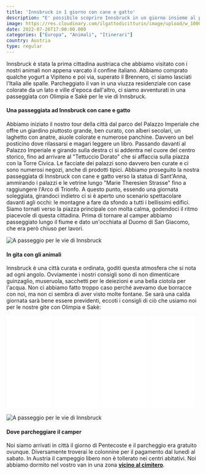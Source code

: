 ```yaml
---
title: 'Innsbruck in 1 giorno con cane e gatto' 
description: "E' possibile scoprire Innsbruck in un giorno insieme al proprio animale? Scoprilo con noi!"
image: https://res.cloudinary.com/ilgattodicitturin/image/upload/w_1000/f_auto,q_auto:good/v1657706817/Articoli/Innsbruck_a_passeggio.jpg
date: 2022-07-26T17:00:00.000
categories: ["Europa", "Animali", "Itinerari"]
country: Austria
type: regular
---
```


Innsbruck è stata la prima cittadina austriaca che abbiamo visitato con i nostri animali non appena varcato il confine italiano. Abbiamo comprato qualche yogurt a Vipiteno e poi via, superato il Brennero, ci siamo lasciati l'Italia alle spalle. Parcheggiato il van in una viuzza residenziale con case colorate da un lato e ville d'epoca dall'altro, ci siamo avventurati in una passeggiata con Olimpia e Sakè per le vie di Innsbruck. 

#### Una passeggiata ad Innsbruck con cane e gatto 
Abbiamo iniziato il nostro tour della città dal parco del Palazzo Imperiale che offre un giardino piuttosto grande, ben curato, con alberi secolari, un laghetto con anatre, aiuole colorate e numerose panchine. Davvero un bel posticino dove rilassarsi e magari leggere un libro.
Passando davanti al Palazzo Imperiale e girando sulla destra ci si addentra nel cuore del centro storico, fino ad arrivare al "Tettuccio Dorato" che si affaccia sulla piazza con la Torre Civica. Le facciate dei palazzi sono davvero ben curate e ci sono numerosi negozi, anche di prodotti tipici. Abbiamo proseguito la nostra passeggiata di Innsbruck con cane e gatto verso la statua di Sant'Anna, ammirando i palazzi e le vetrine lungo "Marie Theresien Strasse" fino a raggiungere l'Arco di Trionfo. A questo punto, essendo una giornata soleggiata, girandoci indietro ci si è aperto uno scenario spettacolare davanti agli occhi: le montagne a fare da sfondo a tutti i bellissimi edifici.
Siamo tornati verso la piazza principale con molta calma, godendoci il ritmo piacevole di questa cittadina. Prima di tornare al camper abbiamo passeggiato lungo il fiume e dato un'occhiata al Duomo di San Giacomo, che era però chiuso per lavori. 

![A passeggio per le vie di Innsbruck](https://res.cloudinary.com/ilgattodicitturin/image/upload/w_1000/f_auto,q_auto:good/v1658858358/Articoli/innsbruck_2_mpp6xn.jpg)

#### In gita con gli animali 
Innsbruck è una città curata e ordinata, goditi questa atmosfera che si nota ad ogni angolo. Ovviamente i nostri consigli sono di non dimenticare guinzaglio, museruola, sacchetti per le deiezioni e una bella ciotola per l'acqua. Non ci abbiamo fatto troppo caso perché avevamo due borracce con noi, ma non ci sembra di aver visto molte fontane. Se sarà una calda giornata sarà bene essere previdenti, eccoti i consigli di ciò che usiamo noi per le nostre gite con Olimpia e Sakè:

<iframe sandbox="allow-popups allow-scripts allow-modals allow-forms allow-same-origin" style="width:120px;height:240px;" marginwidth="0" marginheight="0" scrolling="no" frameborder="0" src="//rcm-eu.amazon-adsystem.com/e/cm?lt1=_blank&bc1=000000&IS2=1&bg1=FFFFFF&fc1=000000&lc1=0000FF&t=vandipety-21&language=it_IT&o=29&p=8&l=as4&m=amazon&f=ifr&ref=as_ss_li_til&asins=B09H1XPF7G&linkId=5a76c5e83f934de59a3efef2b4c973c9"></iframe>
<iframe sandbox="allow-popups allow-scripts allow-modals allow-forms allow-same-origin" style="width:120px;height:240px;" marginwidth="0" marginheight="0" scrolling="no" frameborder="0" src="//rcm-eu.amazon-adsystem.com/e/cm?lt1=_blank&bc1=000000&IS2=1&bg1=FFFFFF&fc1=000000&lc1=0000FF&t=vandipety-21&language=it_IT&o=29&p=8&l=as4&m=amazon&f=ifr&ref=as_ss_li_til&asins=B09MZL9N28&linkId=8c2230f680447d23aa9f1b094b376ced"></iframe>
<iframe sandbox="allow-popups allow-scripts allow-modals allow-forms allow-same-origin" style="width:120px;height:240px;" marginwidth="0" marginheight="0" scrolling="no" frameborder="0" src="//rcm-eu.amazon-adsystem.com/e/cm?lt1=_blank&bc1=000000&IS2=1&bg1=FFFFFF&fc1=000000&lc1=0000FF&t=vandipety-21&language=it_IT&o=29&p=8&l=as4&m=amazon&f=ifr&ref=as_ss_li_til&asins=B09YRMXHF6&linkId=bcf0139c5f7ce705492658536b6aaca4"></iframe>
<iframe sandbox="allow-popups allow-scripts allow-modals allow-forms allow-same-origin" style="width:120px;height:240px;" marginwidth="0" marginheight="0" scrolling="no" frameborder="0" src="//rcm-eu.amazon-adsystem.com/e/cm?lt1=_blank&bc1=000000&IS2=1&bg1=FFFFFF&fc1=000000&lc1=0000FF&t=vandipety-21&language=it_IT&o=29&p=8&l=as4&m=amazon&f=ifr&ref=as_ss_li_til&asins=B08QMHK95X&linkId=2a6a3352eb9d8d7b931e9a6a218bd407"></iframe>

![A passeggio per le vie di Innsbruck](https://res.cloudinary.com/ilgattodicitturin/image/upload/w_1000/f_auto,q_auto:good/v1658858348/Articoli/innsbruck_3_x7lkw5.jpg)

#### Dove parcheggiare il camper
Noi siamo arrivati in città il giorno di Pentecoste e il parcheggio era gratuito ovunque. Diversamente troverai le colonnine per il pagamento dal lunedì al sabato. 
In Austria il campeggio libero non è tollerato nei centri abitativi. 
Noi abbiamo dormito nel vostro van in una zona [**vicino al cimitero**](https://goo.gl/maps/atWAeGXQFWGTF8jW9).



